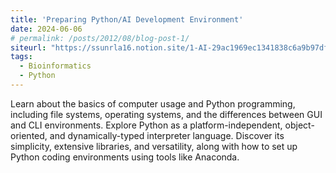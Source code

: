 ```yaml
---
title: 'Preparing Python/AI Development Environment'
date: 2024-06-06
# permalink: /posts/2012/08/blog-post-1/
siteurl: "https://ssunrla16.notion.site/1-AI-29ac1969ec1341838c6a9b97df4ffd00?pvs=4"
tags:
  - Bioinformatics
  - Python
---
```


Learn about the basics of computer usage and Python programming, including file systems, operating systems, and the differences between GUI and CLI environments. Explore Python as a platform-independent, object-oriented, and dynamically-typed interpreter language. Discover its simplicity, extensive libraries, and versatility, along with how to set up Python coding environments using tools like Anaconda.
